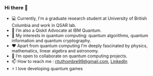 ### Hi there 👋

<!-- ![](https://komarev.com/ghpvc/?username=ritu-thombre99&color=blueviolet) -->
- 💻 Currently, I'm a graduate research student at University of British Columbia and work in QSAR lab.
- 🔭 I’m also a Qiskit Advocate at IBM Quantum.
- 🌱 My interests in quantum computing: quantum algorithms, quantum information and quantum cryptography.
- ❤ Apart from quantum computing I'm deeply fascinated by physics, mathematics, linear algebra and astronomy.
- 💬 I’m open to collaborate on quantum computing projects.
- 📫 How to reach me : rituthombre99@gmail.com, [LinkedIn](https://www.linkedin.com/in/ritu-thombre/) 
- ⚡ I love developing quantum games

<!-- 
![Github stats](https://github-readme-stats.vercel.app/api?username=ritu-thombre99&theme=dark&show_icons=true)

![Top Languages Card](https://github-readme-stats.vercel.app/api/top-langs/?username=ritu-thombre99&langs_count=7&layout=compact)


 -->

